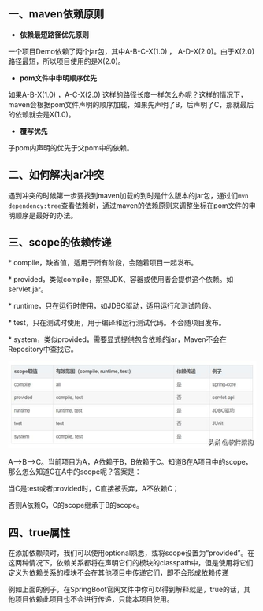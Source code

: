 ## 一、maven依赖原则

-  **依赖最短路径优先原则**

一个项目Demo依赖了两个jar包，其中A-B-C-X(1.0) ， A-D-X(2.0)。由于X(2.0)路径最短，所以项目使用的是X(2.0)。

- **pom文件中申明顺序优先**

 如果A-B-X(1.0) ，A-C-X(2.0) 这样的路径长度一样怎么办呢？这样的情况下，maven会根据pom文件声明的顺序加载，如果先声明了B，后声明了C，那就最后的依赖就会是X(1.0)。

- **覆写优先**

子pom内声明的优先于父pom中的依赖。

## 二、如何解决jar冲突

遇到冲突的时候第一步要找到maven加载的到时是什么版本的jar包，通过们`mvn dependency:tree`查看依赖树，通过maven的依赖原则来调整坐标在pom文件的申明顺序是最好的办法。

## 三、scope的依赖传递

\* compile，缺省值，适用于所有阶段，会随着项目一起发布。

\* provided，类似compile，期望JDK、容器或使用者会提供这个依赖。如servlet.jar。

\* runtime，只在运行时使用，如JDBC驱动，适用运行和测试阶段。

\* test，只在测试时使用，用于编译和运行测试代码。不会随项目发布。

\* system，类似provided，需要显式提供包含依赖的jar，Maven不会在Repository中查找它。

![微信图片_20200318095846](..\img\maven.jpg)

A–>B–>C。当前项目为A，A依赖于B，B依赖于C。知道B在A项目中的scope，那么怎么知道C在A中的scope呢？答案是：

当C是test或者provided时，C直接被丢弃，A不依赖C；

否则A依赖C，C的scope继承于B的scope。

## 四、<optional>true</optional>属性

在添加依赖项时，我们可以使用optional熟悉，或将scope设置为“provided”。在这两种情况下，依赖关系都将在声明它们的模块的classpath中，但是使用将它们定义为依赖关系的模块不会在其他项目中传递它们，即不会形成依赖传递

例如上面的例子，在SpringBoot官网文件中你可以得到解释就是，<optional>true</optional>的话，其他项目依赖此项目也不会进行传递，只能本项目使用。